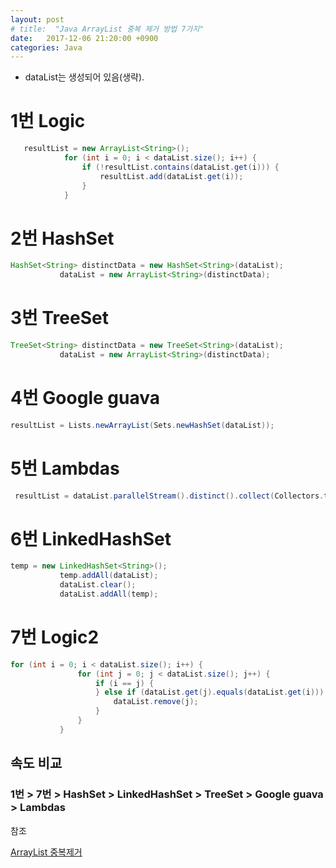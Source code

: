 ```yaml
---
layout: post
# title:  "Java ArrayList 중복 제거 방법 7가지"
date:   2017-12-06 21:20:00 +0900
categories: Java
---
```


- dataList는 생성되어 있음(생략).


# 1번 Logic

```java
   resultList = new ArrayList<String>();
            for (int i = 0; i < dataList.size(); i++) {
                if (!resultList.contains(dataList.get(i))) {
                    resultList.add(dataList.get(i));
                }
            }
```

# 2번 HashSet

 ```java
 HashSet<String> distinctData = new HashSet<String>(dataList);
            dataList = new ArrayList<String>(distinctData);
```

# 3번 TreeSet

 ```java
TreeSet<String> distinctData = new TreeSet<String>(dataList);
            dataList = new ArrayList<String>(distinctData);
```

# 4번 Google guava

 ```java
 resultList = Lists.newArrayList(Sets.newHashSet(dataList));

```

# 5번 Lambdas

 ```java
  resultList = dataList.parallelStream().distinct().collect(Collectors.toList());

```

# 6번 LinkedHashSet

 ```java
temp = new LinkedHashSet<String>();
            temp.addAll(dataList);
            dataList.clear();
            dataList.addAll(temp);

```

# 7번 Logic2

 ```java
 for (int i = 0; i < dataList.size(); i++) {
                for (int j = 0; j < dataList.size(); j++) {
                    if (i == j) {
                    } else if (dataList.get(j).equals(dataList.get(i))) {
                        dataList.remove(j);
                    }
                }
            }
```

## 속도 비교
### 1번 > 7번 > HashSet > LinkedHashSet > TreeSet > Google guava > Lambdas

참조

[ArrayList 중복제거](http://selfinvestfriends.tistory.com/22)

[jekyll-gh]:   https://github.com/quarl894
